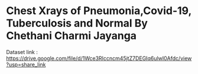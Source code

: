 # Chest Xrays of Pneumonia,Covid-19, Tuberculosis and Normal By Chethani Charmi Jayanga

Dataset link : https://drive.google.com/file/d/1Wce3RIccncm45jtZ7DEGIq6ulwI0Afdc/view?usp=share_link
